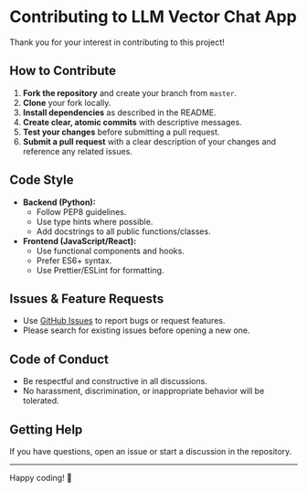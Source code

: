 # Contributing to LLM Vector Chat App

Thank you for your interest in contributing to this project!

## How to Contribute

1. **Fork the repository** and create your branch from `master`.
2. **Clone** your fork locally.
3. **Install dependencies** as described in the README.
4. **Create clear, atomic commits** with descriptive messages.
5. **Test your changes** before submitting a pull request.
6. **Submit a pull request** with a clear description of your changes and reference any related issues.

## Code Style
- **Backend (Python):**
  - Follow PEP8 guidelines.
  - Use type hints where possible.
  - Add docstrings to all public functions/classes.
- **Frontend (JavaScript/React):**
  - Use functional components and hooks.
  - Prefer ES6+ syntax.
  - Use Prettier/ESLint for formatting.

## Issues & Feature Requests
- Use [GitHub Issues](https://github.com/relstar911/llm-vector-chat/issues) to report bugs or request features.
- Please search for existing issues before opening a new one.

## Code of Conduct
- Be respectful and constructive in all discussions.
- No harassment, discrimination, or inappropriate behavior will be tolerated.

## Getting Help
If you have questions, open an issue or start a discussion in the repository.

---

Happy coding! 🚀

